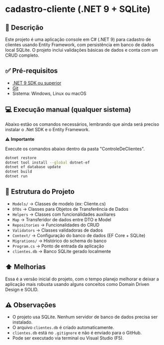 # cadastro-cliente (.NET 9 + SQLite)

## 📌 Descrição

Este projeto é uma aplicação console em C# (.NET 9) para cadastro de clientes usando Entity Framework, com persistência em banco de dados local SQLite. O projeto inclui validações básicas de dados e conta com um CRUD completo.

## ✅ Pré-requisitos

- [.NET 9 SDK ou superior](https://dotnet.microsoft.com/en-us/download)
- [Git](https://git-scm.com/downloads)
- Sistema: Windows, Linux ou macOS

## 💻 Execução manual (qualquer sistema)

Abaixo estão os comandos necessários, lembrando que ainda será preciso instalar o .Net SDK e o Entity Framework.

⚠️ **Importante**

Execute os comandos abaixo dentro da pasta "ControleDeClientes".



```bash
dotnet restore
dotnet tool install --global dotnet-ef
dotnet ef database update
dotnet build
dotnet run
```

## 📁 Estrutura do Projeto

- `Models/` → Classes de modelo (ex: Cliente.cs)
- `DTOs` → Classes para Objetos de Transferência de Dados
- `Helpers` → Classes com funcionálidades auxiliares
- `Map` → Transferidor de dados entre DTO e Model
- `Repositories` → Funcionalidades do CRUD
- `Validators` → Classes validadoras de dados
- `Context/` → Configuração do banco de dados (EF Core + SQLite)
- `Migrations/` → Histórico do schema do banco
- `Program.cs` → Ponto de entrada da aplicação
- `clientes.db` → Banco SQLite gerado localmente

## ⬆️ Melhorias

Essa é a versão inicial do projeto, com o tempo planejo melhorar e deixar a aplicação mais robusta usando alguns conceitos como Domain Driven Design e SOLID.


## ⚠️ Observações

- O projeto usa SQLite. Nenhum servidor de banco de dados precisa ser instalado.
- O arquivo `clientes.db` é criado automaticamente.
- `clientes.db` está no `.gitignore` e não é enviado para o GitHub.
- Pode ser executado via terminal ou Visual Studio (F5).

